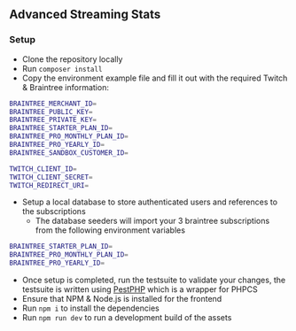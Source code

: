 ## Advanced Streaming Stats

### Setup
* Clone the repository locally
* Run `composer install`
* Copy the environment example file and fill it out with the required Twitch & Braintree information:
```bash
BRAINTREE_MERCHANT_ID=
BRAINTREE_PUBLIC_KEY=
BRAINTREE_PRIVATE_KEY=
BRAINTREE_STARTER_PLAN_ID=
BRAINTREE_PRO_MONTHLY_PLAN_ID=
BRAINTREE_PRO_YEARLY_ID=
BRAINTREE_SANDBOX_CUSTOMER_ID=

TWITCH_CLIENT_ID=
TWITCH_CLIENT_SECRET=
TWITCH_REDIRECT_URI=
```

* Setup a local database to store authenticated users and references to the subscriptions
  * The database seeders will import your 3 braintree subscriptions from the following environment variables
```bash
BRAINTREE_STARTER_PLAN_ID=
BRAINTREE_PRO_MONTHLY_PLAN_ID=
BRAINTREE_PRO_YEARLY_ID= 
```

* Once setup is completed, run the testsuite to validate your changes, the testsuite is written using [PestPHP](https://pestphp.com/) which is a wrapper for PHPCS
* Ensure that NPM & Node.js is installed for the frontend
* Run `npm i` to install the dependencies
* Run `npm run dev` to run a development build of the assets
